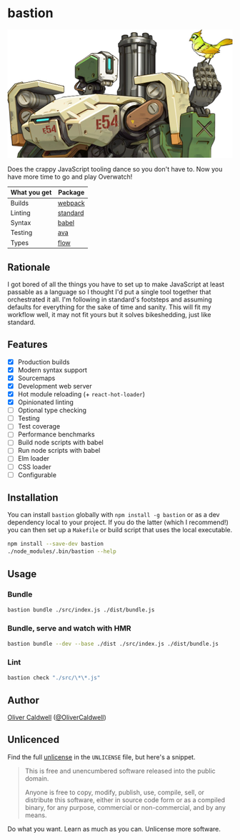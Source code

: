 # bastion

![bastion](./bastion.jpg)

Does the crappy JavaScript tooling dance so you don't have to. Now you have more time to go and play Overwatch!

| What you get  | Package       |
| ------------- | ------------- |
| Builds        | [webpack][]   |
| Linting       | [standard][]  |
| Syntax        | [babel][]     |
| Testing       | [ava][]       |
| Types         | [flow][]      |

## Rationale

I got bored of all the things you have to set up to make JavaScript at least passable as a language so I thought I'd put a single tool together that orchestrated it all. I'm following in standard's footsteps and assuming defaults for everything for the sake of time and sanity. This will fit my workflow well, it may not fit yours but it solves bikeshedding, just like standard.

## Features

 * [x] Production builds
 * [x] Modern syntax support
 * [x] Sourcemaps
 * [x] Development web server
 * [x] Hot module reloading (+ `react-hot-loader`)
 * [x] Opinionated linting
 * [ ] Optional type checking
 * [ ] Testing
 * [ ] Test coverage
 * [ ] Performance benchmarks
 * [ ] Build node scripts with babel
 * [ ] Run node scripts with babel
 * [ ] Elm loader
 * [ ] CSS loader
 * [ ] Configurable

## Installation

You can install `bastion` globally with `npm install -g bastion` or as a dev dependency local to your project. If you do the latter (which I recommend!) you can then set up a `Makefile` or build script that uses the local executable.

```bash
npm install --save-dev bastion
./node_modules/.bin/bastion --help
```

## Usage

### Bundle

```bash
bastion bundle ./src/index.js ./dist/bundle.js
```

### Bundle, serve and watch with HMR

```bash
bastion bundle --dev --base ./dist ./src/index.js ./dist/bundle.js
```

### Lint

```bash
bastion check "./src/\*\*.js"
```

## Author

[Oliver Caldwell][author-site] ([@OliverCaldwell][author-twitter])

## Unlicenced

Find the full [unlicense][] in the `UNLICENSE` file, but here's a snippet.

>This is free and unencumbered software released into the public domain.
>
>Anyone is free to copy, modify, publish, use, compile, sell, or distribute this software, either in source code form or as a compiled binary, for any purpose, commercial or non-commercial, and by any means.

Do what you want. Learn as much as you can. Unlicense more software.

[justdoit]: https://www.youtube.com/watch?v=ZXsQAXx_ao0
[webpack]: https://webpack.github.io/
[standard]: http://standardjs.com/index.html
[babel]: https://babeljs.io/
[ava]: https://github.com/avajs/ava
[flow]: http://flowtype.org/
[unlicense]: http://unlicense.org/
[author-site]: http://oli.me.uk/
[author-twitter]: https://twitter.com/OliverCaldwell
